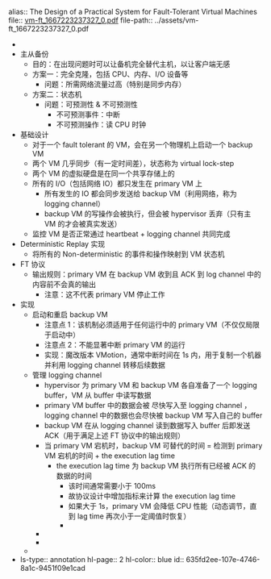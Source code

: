 alias:: The Design of a Practical System for Fault-Tolerant Virtual Machines
file:: [vm-ft_1667223237327_0.pdf](../assets/vm-ft_1667223237327_0.pdf)
file-path:: ../assets/vm-ft_1667223237327_0.pdf

-
- 主从备份
	- 目的：在出现问题时可以让备机完全替代主机，以让客户端无感
	- 方案一：完全克隆，包括 CPU、内存、I/O 设备等
		- 问题：所需网络流量过高（特别是同步内存）
	- 方案二：状态机
		- 问题：可预测性 & 不可预测性
			- 不可预测事件：中断
			- 不可预测操作：读 CPU 时钟
- 基础设计
	- 对于一个 fault tolerant 的 VM，会在另一个物理机上启动一个 backup VM
	- 两个 VM 几乎同步（有一定时间差），状态称为 virtual lock-step
	- 两个 VM 的虚拟硬盘是在同一个共享存储上的
	- 所有的 I/O（包括网络 IO）都只发生在 primary VM 上
		- 所有发生的 IO 都会同步发送给 backup VM（利用网络，称为 logging channel）
		- backup VM 的写操作会被执行，但会被 hypervisor 丢弃（只有主 VM 的才会被真实发送）
	- 监控 VM 是否正常通过 heartbeat + logging channel 共同完成
- Deterministic Replay 实现
	- 将所有的 Non-deterministic 的事件和操作映射到 VM 状态机
- FT 协议
	- 输出规则：primary VM 在 backup VM 收到且 ACK 到 log channel 中的内容前不会真的输出
		- 注意：这不代表 primary VM 停止工作
- 实现
	- 启动和重启 backup VM
		- 注意点 1：该机制必须适用于任何运行中的 primary VM（不仅仅局限于启动中）
		- 注意点 2：不能显著中断 primary VM 的运行
		- 实现：魔改版本 VMotion，通常中断时间在 1s 内，用于复制一个机器并利用 logging channel  转移后续数据
	- 管理 logging channel
		- hypervisor 为 primary VM 和 backup VM 各自准备了一个 logging buffer，VM 从 buffer 中读写数据
		- primary VM buffer 中的数据会被 尽快写入至 logging channel ，logging channel 中的数据也会尽快被 backup VM 写入自己的 buffer
		- backup VM 在从 logging channel 读到数据写入 buffer 后即发送 ACK（用于满足上述 FT 协议中的输出规则）
		- 当 primary VM 宕机时，backup VM 可替代的时间 = 检测到 primary VM 宕机的时间 + the execution lag time
			- the execution lag time 为 backup VM 执行所有已经被 ACK 的数据的时间
				- 该时间通常需要小于 100ms
				- 故协议设计中增加指标来计算 the execution lag time
				- 如果大于 1s，primary VM 会降低 CPU 性能（动态调节，直到 lag time 再次小于一定阈值时恢复）
				-
		-
		-
	-
- ls-type:: annotation
  hl-page:: 2
  hl-color:: blue
  id:: 635fd2ee-107e-4746-8a1c-9451f09e1cad